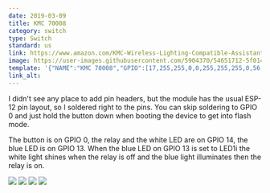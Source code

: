 ```yaml
---
date: 2019-03-09
title: KMC 70008
category: switch
type: Switch
standard: us
link: https://www.amazon.com/KMC-Wireless-Lighting-Compatible-Assistant/dp/B078HFR27T
image: https://user-images.githubusercontent.com/5904370/54651712-5f014c00-4ab4-11e9-8622-8f4104632427.png
template: '{"NAME":"KMC 70008","GPIO":[17,255,255,0,0,255,255,255,0,56,21,255,255],"FLAG":0,"BASE":18}' 
link_alt: 
---
```

I didn't see any place to add pin headers, but the module has the usual ESP-12 pin layout, so I soldered right to the pins. You can skip soldering to GPIO 0 and just hold the button down when booting the device to get into flash mode.

The button is on GPIO 0, the relay and the white LED are on GPIO 14, the blue LED is on GPIO 13. When the blue LED on GPIO 13 is set to LED1i the white light shines when the relay is off and the blue light illuminates then the relay is on.

![](https://i.postimg.cc/HLSJLSwN/4e8mR7g.jpg)
![](https://i.postimg.cc/WbMhZpmg/QnzGWli.jpg)
![](https://i.postimg.cc/4ycnBsDC/tvMPYVy.jpg)
![](https://i.postimg.cc/QxLFVK7j/xavv6mO.jpg)

